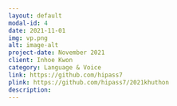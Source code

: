 ```yaml
---
layout: default
modal-id: 4
date: 2021-11-01
img: vp.png
alt: image-alt
project-date: November 2021
client: Inhoe Kwon
category: Language & Voice
link: https://github.com/hipass7
plink: https://github.com/hipass7/2021khuthon
description:
---
```

